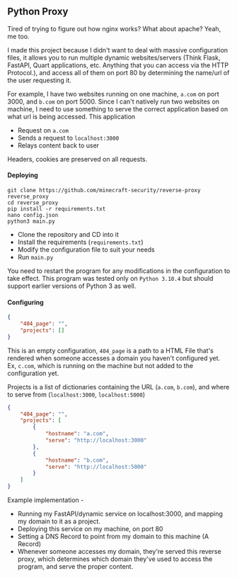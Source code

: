 ## Python Proxy

Tired of trying to figure out how nginx works? What about apache? Yeah, me too.

I made this project because I didn't want to deal with massive configuration files, it allows you to run multiple dynamic websites/servers (Think Flask, FastAPI, Quart applications, etc. Anything that you can access via the HTTP Protocol.), and access all of them on port 80 by determining the name/url of the user requesting it.

For example, I have two websites running on one machine, `a.com` on port 3000, and `b.com` on port 5000. Since I can't natively run two websites on machine, I need to use something to serve the correct application based on what url is being accessed. This application
- Request on `a.com`
- Sends a request to `localhost:3000`
- Relays content back to user

Headers, cookies are preserved on all requests.

#### Deploying

```
git clone https://github.com/minecraft-security/reverse-proxy reverse_proxy
cd reverse_proxy
pip install -r requirements.txt
nano config.json
python3 main.py
```

- Clone the repository and CD into it
- Install the requirements (`requirements.txt`)
- Modify the configuration file to suit your needs
- Run `main.py`

You need to restart the program for any modifications in the configuration to take effect. This program was tested only on `Python 3.10.4` but should support earlier versions of Python 3 as well.


#### Configuring

```json
{
    "404_page": "",
    "projects": []
}
```
This is an empty configuration, `404_page` is a path to a HTML File that's rendered when someone accesses a domain you haven't configured yet. Ex, `c.com`, which is running on the machine but not added to the configuration yet.

Projects is a list of dictionaries containing the URL (`a.com`, `b.com`), and where to serve from (`localhost:3000`, `localhost:5000`)

```json
{
    "404_page": "",
    "projects": [
        {
            "hostname": "a.com",
            "serve": "http://localhost:3000"
        },
        {
            "hostname": "b.com",
            "serve": "http://localhost:5000"
        }
    ]
}
```

Example implementation -
- Running my FastAPI/dynamic service on localhost:3000, and mapping my domain to it as a project.
- Deploying this service on my machine, on port 80
- Setting a DNS Record to point from my domain to this machine (A Record)
- Whenever someone accesses my domain, they're served this reverse proxy, which determines which domain they've used to access the program, and serve the proper content.
